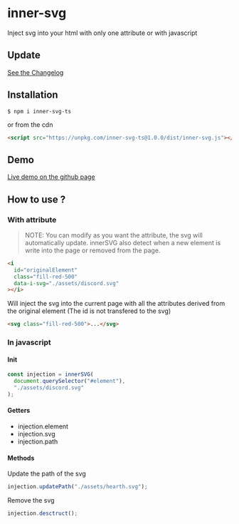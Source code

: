 # inner-svg

Inject svg into your html with only one attribute or with javascript

## Update

[See the Changelog](./CHANGELOG.md)

## Installation

```
$ npm i inner-svg-ts
```

or from the cdn

```html
<script src="https://unpkg.com/inner-svg-ts@1.0.0/dist/inner-svg.js"></script>
```

## Demo

[Live demo on the github page](https://yoannchb-pro.github.io/inner-svg/index.html)

## How to use ?

### With attribute

> NOTE: You can modify as you want the attribute, the svg will automatically update. innerSVG also detect when a new element is write into the page or removed from the page.

```html
<i
  id="originalElement"
  class="fill-red-500"
  data-i-svg="./assets/discord.svg"
></i>
```

Will inject the svg into the current page with all the attributes derived from the original element (The id is not transfered to the svg)

```html
<svg class="fill-red-500">...</svg>
```

### In javascript

#### Init

```js
const injection = innerSVG(
  document.querySelector("#element"),
  "./assets/discord.svg"
);
```

#### Getters

- injection.element
- injection.svg
- injection.path

#### Methods

Update the path of the svg

```js
injection.updatePath("./assets/hearth.svg");
```

Remove the svg

```js
injection.desctruct();
```
